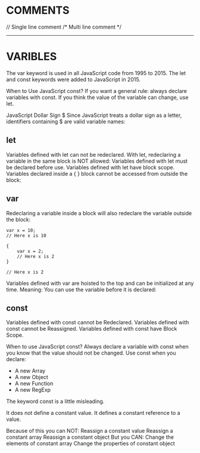 # COMMENTS
// Single line comment
/* Multi line comment */

---
# VARIBLES

The var keyword is used in all JavaScript code from 1995 to 2015.
The let and const keywords were added to JavaScript in 2015.

When to Use JavaScript const?
If you want a general rule: always declare variables with const.
If you think the value of the variable can change, use let.

JavaScript Dollar Sign $
Since JavaScript treats a dollar sign as a letter, identifiers containing $ are valid variable names:

## let

Variables defined with let can not be redeclared.
With let, redeclaring a variable in the same block is NOT allowed:
Variables defined with let must be declared before use.
Variables defined with let have block scope.
Variables declared inside a { } block cannot be accessed from outside the block:

## var

Redeclaring a variable inside a block will also redeclare the variable outside the block:

    var x = 10;
    // Here x is 10

    {
        var x = 2;
        // Here x is 2
    }

    // Here x is 2

Variables defined with var are hoisted to the top and can be initialized at any time.
Meaning: You can use the variable before it is declared:

## const 

Variables defined with const cannot be Redeclared.
Variables defined with const cannot be Reassigned.
Variables defined with const have Block Scope.

When to use JavaScript const?
Always declare a variable with const when you know that the value should not be changed.
Use const when you declare:
- A new Array
- A new Object
- A new Function
- A new RegExp

The keyword const is a little misleading.

It does not define a constant value. It defines a constant reference to a value.

Because of this you can NOT:
    Reassign a constant value
    Reassign a constant array
    Reassign a constant object
But you CAN:
    Change the elements of constant array
    Change the properties of constant object